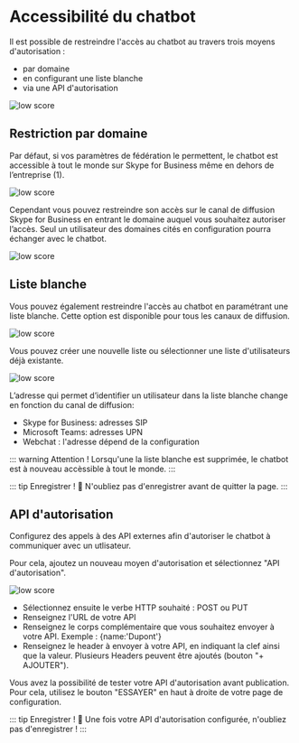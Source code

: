 # Accessibilité du chatbot


Il est possible de restreindre l'accès au chatbot au travers trois moyens d'autorisation :

* par domaine
* en configurant une liste blanche
* via une API d'autorisation

<div class="image_center">
  <img :src="$withBase('/assets/img/fr/parametres/chatbot1.png')" alt="low score">
</div>



## Restriction par domaine

Par défaut, si vos paramètres de fédération le permettent, le chatbot est accessible à tout le monde sur Skype for Business même en dehors de l’entreprise (1).

<div class="image_center">
  <img :src="$withBase('/assets/img/fr/parametres/chatbot2.png')" alt="low score">
</div>



Cependant vous pouvez restreindre son accès sur le canal de diffusion Skype for Business en entrant le domaine auquel vous souhaitez autoriser l’accès. Seul un utilisateur des domaines cités en configuration pourra échanger avec le chatbot.

<div class="image_center">
  <img :src="$withBase('/assets/img/fr/parametres/chatbot3.png')" alt="low score">
</div>



## Liste blanche

Vous pouvez également restreindre l'accès au chatbot en paramétrant une liste blanche. Cette option est disponible pour tous les canaux de diffusion.

<div class="image_center">
  <img :src="$withBase('/assets/img/fr/parametres/chatbot4.png')" alt="low score">
</div>


Vous pouvez créer une nouvelle liste ou sélectionner une liste d'utilisateurs déjà existante.

<div class="image_center">
  <img :src="$withBase('/assets/img/fr/parametres/chatbot5.png')" alt="low score">
</div>



L’adresse qui permet d’identifier un utilisateur dans la liste blanche change en fonction du canal de diffusion:

* Skype for Business: adresses SIP
* Microsoft Teams: adresses UPN
* Webchat : l'adresse dépend de la configuration

::: warning Attention !
Lorsqu'une la liste blanche est supprimée, le chatbot est à nouveau accèssible à tout le monde.
:::

::: tip Enregistrer !
💾 N'oubliez pas d'enregistrer avant de quitter la page.
:::

## API d'autorisation


Configurez des appels à des API externes afin d'autoriser le chatbot à communiquer avec un utlisateur.

Pour cela, ajoutez un nouveau moyen d'autorisation et sélectionnez "API d'autorisation".

<div class="image_center">
  <img :src="$withBase('/assets/img/fr/parametres/chatbot6.png')" alt="low score">
</div>




* Sélectionnez ensuite le verbe HTTP souhaité : POST ou PUT
* Renseignez l'URL de votre API
* Renseignez le corps complémentaire que vous souhaitez envoyer à votre API. Exemple : {name:'Dupont'}
* Renseignez le header à envoyer à votre API, en indiquant la clef ainsi que la valeur. Plusieurs Headers peuvent être ajoutés (bouton "+ AJOUTER").

Vous avez la possibilité de tester votre API d'autorisation avant publication. Pour cela, utilisez le bouton "ESSAYER" en haut à droite de votre page de configuration.

::: tip Enregistrer !
💾 Une fois votre API d'autorisation configurée, n'oubliez pas d'enregistrer !
:::

